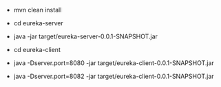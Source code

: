 * mvn clean install

* cd eureka-server
* java -jar target/eureka-server-0.0.1-SNAPSHOT.jar

* cd eureka-client
* java -Dserver.port=8080 -jar target/eureka-client-0.0.1-SNAPSHOT.jar
* java -Dserver.port=8082 -jar target/eureka-client-0.0.1-SNAPSHOT.jar